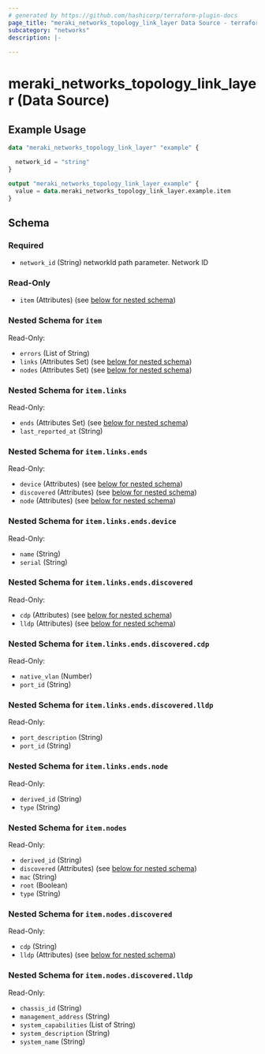 ```yaml
---
# generated by https://github.com/hashicorp/terraform-plugin-docs
page_title: "meraki_networks_topology_link_layer Data Source - terraform-provider-meraki"
subcategory: "networks"
description: |-
  
---
```


# meraki_networks_topology_link_layer (Data Source)



## Example Usage

```terraform
data "meraki_networks_topology_link_layer" "example" {

  network_id = "string"
}

output "meraki_networks_topology_link_layer_example" {
  value = data.meraki_networks_topology_link_layer.example.item
}
```

<!-- schema generated by tfplugindocs -->
## Schema

### Required

- `network_id` (String) networkId path parameter. Network ID

### Read-Only

- `item` (Attributes) (see [below for nested schema](#nestedatt--item))

<a id="nestedatt--item"></a>
### Nested Schema for `item`

Read-Only:

- `errors` (List of String)
- `links` (Attributes Set) (see [below for nested schema](#nestedatt--item--links))
- `nodes` (Attributes Set) (see [below for nested schema](#nestedatt--item--nodes))

<a id="nestedatt--item--links"></a>
### Nested Schema for `item.links`

Read-Only:

- `ends` (Attributes Set) (see [below for nested schema](#nestedatt--item--links--ends))
- `last_reported_at` (String)

<a id="nestedatt--item--links--ends"></a>
### Nested Schema for `item.links.ends`

Read-Only:

- `device` (Attributes) (see [below for nested schema](#nestedatt--item--links--ends--device))
- `discovered` (Attributes) (see [below for nested schema](#nestedatt--item--links--ends--discovered))
- `node` (Attributes) (see [below for nested schema](#nestedatt--item--links--ends--node))

<a id="nestedatt--item--links--ends--device"></a>
### Nested Schema for `item.links.ends.device`

Read-Only:

- `name` (String)
- `serial` (String)


<a id="nestedatt--item--links--ends--discovered"></a>
### Nested Schema for `item.links.ends.discovered`

Read-Only:

- `cdp` (Attributes) (see [below for nested schema](#nestedatt--item--links--ends--discovered--cdp))
- `lldp` (Attributes) (see [below for nested schema](#nestedatt--item--links--ends--discovered--lldp))

<a id="nestedatt--item--links--ends--discovered--cdp"></a>
### Nested Schema for `item.links.ends.discovered.cdp`

Read-Only:

- `native_vlan` (Number)
- `port_id` (String)


<a id="nestedatt--item--links--ends--discovered--lldp"></a>
### Nested Schema for `item.links.ends.discovered.lldp`

Read-Only:

- `port_description` (String)
- `port_id` (String)



<a id="nestedatt--item--links--ends--node"></a>
### Nested Schema for `item.links.ends.node`

Read-Only:

- `derived_id` (String)
- `type` (String)




<a id="nestedatt--item--nodes"></a>
### Nested Schema for `item.nodes`

Read-Only:

- `derived_id` (String)
- `discovered` (Attributes) (see [below for nested schema](#nestedatt--item--nodes--discovered))
- `mac` (String)
- `root` (Boolean)
- `type` (String)

<a id="nestedatt--item--nodes--discovered"></a>
### Nested Schema for `item.nodes.discovered`

Read-Only:

- `cdp` (String)
- `lldp` (Attributes) (see [below for nested schema](#nestedatt--item--nodes--discovered--lldp))

<a id="nestedatt--item--nodes--discovered--lldp"></a>
### Nested Schema for `item.nodes.discovered.lldp`

Read-Only:

- `chassis_id` (String)
- `management_address` (String)
- `system_capabilities` (List of String)
- `system_description` (String)
- `system_name` (String)

